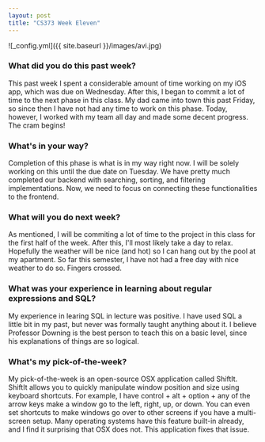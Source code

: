 ```yaml
---
layout: post
title: "CS373 Week Eleven"
---
```


![_config.yml]({{ site.baseurl }}/images/avi.jpg)

### What did you do this past week?
This past week I spent a considerable amount of time working on my iOS app, which was due on Wednesday. After this, I began to commit a lot of time to the next phase in this class. My dad came into town this past Friday, so since then I have not had any time to work on this phase. Today, however, I worked with my team all day and made some decent progress. The cram begins!

### What's in your way?
Completion of this phase is what is in my way right now. I will be solely working on this until the due date on Tuesday. We have pretty much completed our backend with searching, sorting, and filtering implementations. Now, we need to focus on connecting these functionalities to the frontend. 

### What will you do next week?
As mentioned, I will be commiting a lot of time to the project in this class for the first half of the week. After this, I'll most likely take a day to relax. Hopefully the weather will be nice (and hot) so I can hang out by the pool at my apartment. So far this semester, I have not had a free day with nice weather to do so. Fingers crossed.

### What was your experience in learning about regular expressions and SQL? 
My experience in learing SQL in lecture was positive. I have used SQL a little bit in my past, but never was formally taught anything about it. I believe Professor Downing is the best person to teach this on a basic level, since his explanations of things are so logical.

### What's my pick-of-the-week?
My pick-of-the-week is an open-source OSX application called ShiftIt. ShiftIt allows you to quickly manipulate window position and size using keyboard shortcuts. For example, I have control + alt + option + any of the arrow keys make a window go to the left, right, up, or down. You can even set shortcuts to make windows go over to other screens if you have a multi-screen setup. Many operating systems have this feature built-in already, and I find it surprising that OSX does not. This application fixes that issue.  

